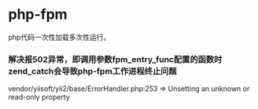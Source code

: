 # php-fpm
php代码一次性加载多次性运行。

### 解决报502异常，即调用参数fpm_entry_func配置的函数时zend_catch会导致php-fpm工作进程终止问题
vendor/yiisoft/yii2/base/ErrorHandler.php:253 =>  Unsetting an unknown or read-only property

